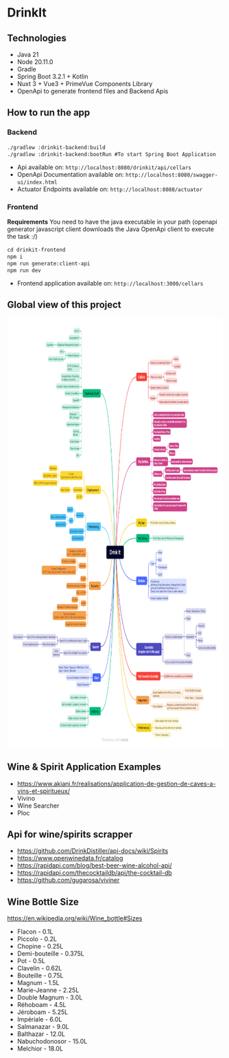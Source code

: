 # DrinkIt

## Technologies

* Java 21
* Node 20.11.0
* Gradle
* Spring Boot 3.2.1 + Kotlin
* Nuxt 3 + Vue3 + PrimeVue Components Library
* OpenApi to generate frontend files and Backend Apis

## How to run the app

### Backend
```
./gradlew :drinkit-backend:build
./gradlew :drinkit-backend:bootRun #To start Spring Boot Application 
```

* Api available on: `http://localhost:8080/drinkit/api/cellars`
* OpenApi Documentation available on: `http://localhost:8080/swagger-ui/index.html`
* Actuator Endpoints available on: `http://localhost:8080/actuator`

### Frontend

**Requirements**
You need to have the java executable in your path (openapi generator javascript client downloads the Java OpenApi client to execute the task :/)


```
cd drinkit-frontend
npm i
npm run generate:client-api
npm run dev
```

* Frontend application available on: `http://localhost:3000/cellars`

## Global view of this project

<img src="./docs/DrinkIt.png" alt="DrinkIt Global View" width="1000" height="1000">

## Wine & Spirit Application Examples

* https://www.akiani.fr/realisations/application-de-gestion-de-caves-a-vins-et-spiritueux/
* Vivino
* Wine Searcher
* Ploc

## Api for wine/spirits scrapper

* https://github.com/DrinkDistiller/api-docs/wiki/Spirits
* https://www.openwinedata.fr/catalog
* https://rapidapi.com/blog/best-beer-wine-alcohol-api/
* https://rapidapi.com/thecocktaildb/api/the-cocktail-db
* https://github.com/gugarosa/viviner

## Wine Bottle Size

https://en.wikipedia.org/wiki/Wine_bottle#Sizes

* Flacon - 0.1L
* Piccolo - 0.2L
* Chopine - 0.25L
* Demi-bouteille - 0.375L
* Pot - 0.5L
* Clavelin - 0.62L
* Bouteille - 0.75L
* Magnum - 1.5L
* Marie-Jeanne - 2.25L
* Double Magnum - 3.0L
* Réhoboam - 4.5L
* Jéroboam - 5.25L
* Impériale - 6.0L
* Salmanazar - 9.0L
* Balthazar - 12.0L
* Nabuchodonosor - 15.0L
* Melchior - 18.0L